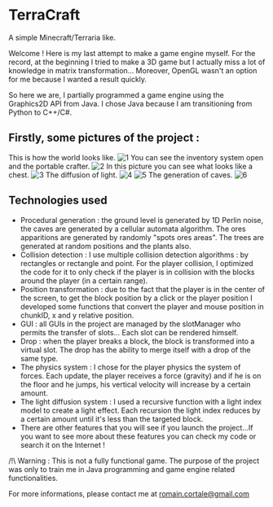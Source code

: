 # TerraCraft
A simple Minecraft/Terraria like.

Welcome ! Here is my last attempt to make a game engine myself. For the record, at the beginning I tried to make a 3D game but I actually miss a lot of knowledge in matrix transformation... Moreover, OpenGL wasn't an option for me because I wanted a result quickly.

So here we are, I partially programmed a game engine using the Graphics2D API from Java. I chose Java because I am transitioning from Python to C++/C#.

## Firstly, some pictures of the project :

This is how the world looks like.
![1](https://user-images.githubusercontent.com/41203452/129716990-51840429-fcf3-49b2-b2d9-f950b5bc8636.PNG)
You can see the inventory system open and the portable crafter.
![2](https://user-images.githubusercontent.com/41203452/129716995-ca11beec-1056-4735-9445-6dccbe2479a6.PNG)
In this picture you can see what looks like a chest.
![3](https://user-images.githubusercontent.com/41203452/129716998-c7a875ba-4d22-4a7c-9364-e888bebb70bc.PNG)
The diffusion of light.
![4](https://user-images.githubusercontent.com/41203452/129717005-36f9afe0-382f-41b4-bde2-bafe2be94dce.PNG)
![5](https://user-images.githubusercontent.com/41203452/129717013-9eb94840-651f-45e9-8f50-e90255e01b2c.PNG)
The generation of caves.
![6](https://user-images.githubusercontent.com/41203452/129717016-7253d178-4da0-4704-93b9-02443e48d48b.PNG)

## Technologies used
- Procedural generation : the ground level is generated by 1D Perlin noise, the caves are generated by a cellular automata algorithm. The ores apparitions are generated by randomly "spots ores areas". The trees are generated at random positions and the plants also.
- Collision detection : I use multiple collision detection algorithms : by rectangles or rectangle and point. For the player collision, I optimized the code for it to only check if the player is in collision with the blocks around the player (in a certain range).
- Position transformation : due to the fact that the player is in the center of the screen, to get the block position by a click or the player position I developed some functions that convert the player and mouse position in chunkID, x and y relative position.
- GUI : all GUIs in the project are managed by the slotManager who permits the transfer of slots... Each slot can be rendered himself.
- Drop : when the player breaks a block, the block is transformed into a virtual slot. The drop has the ability to merge itself with a drop of the same type.
- The physics system : I chose for the player physics the system of forces. Each update, the player receives a force (gravity) and if he is on the floor and he jumps, his vertical velocity will increase by a certain amount.
- The light diffusion system : I used a recursive function with a light index model to create a light effect. Each recursion the light index reduces by a certain amount until it's less than the targeted block.
- There are other features that you will see if you launch the project...If you want to see more about these features you can check my code or search it on the Internet !

/!\ Warning : This is not a fully functional game. The purpose of the project was only to train me in Java programming and game engine related functionalities.

For more informations, please contact me at romain.cortale@gmail.com
